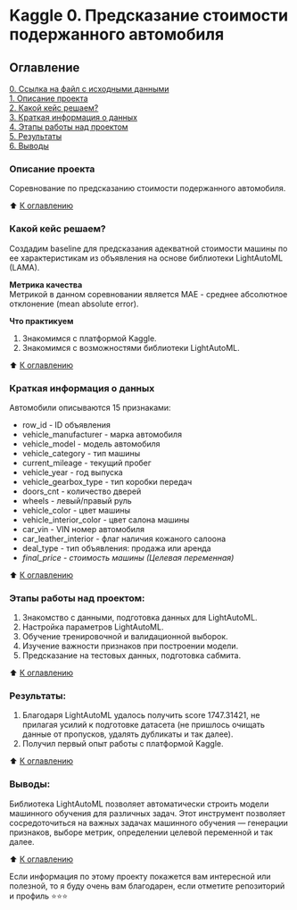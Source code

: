 # Kaggle 0. Предсказание стоимости подержанного автомобиля

## Оглавление  
[0. Ссылка на файл с исходными данными](https://www.kaggle.com/competitions/sf-dst-predict-car-price/overview)   
[1. Описание проекта](https://github.com/alpisarev/sf_data_science/tree/main/kaggle_0/#Описание-проекта)  
[2. Какой кейс решаем?](https://github.com/alpisarev/sf_data_science/tree/main/kaggle_0/#Какой-кейс-решаем)  
[3. Краткая информация о данных](https://github.com/alpisarev/sf_data_science/tree/main/kaggle_0/#Краткая-информация-о-данных)  
[4. Этапы работы над проектом](https://github.com/alpisarev/sf_data_science/tree/main/kaggle_0/#Этапы-работы-над-проектом)  
[5. Результаты](https://github.com/alpisarev/sf_data_science/tree/main/kaggle_0/#Результаты)    
[6. Выводы](https://github.com/alpisarev/sf_data_science/tree/main/kaggle_0/#Выводы) 

### Описание проекта    
Соревнование по предсказанию стоимости подержанного автомобиля.

:arrow_up: [К оглавлению](https://github.com/alpisarev/sf_data_science/tree/main/kaggle_0/#Оглавление)


### Какой кейс решаем?    
Создадим baseline для предсказания адекватной стоимости машины по ее характеристикам из объявления на основе библиотеки LightAutoML (LAMA).

**Метрика качества**     
Метрикой в данном соревновании является MAE - среднее абсолютное отклонение (mean absolute error).

**Что практикуем**     
1. Знакомимся с платформой Kaggle. 
2. Знакомимся с возможностями библиотеки LightAutoML.

:arrow_up: [К оглавлению](https://github.com/alpisarev/sf_data_science/tree/main/kaggle_0/#Оглавление)


### Краткая информация о данных
Автомобили описываются 15 признаками:
* row_id - ID объявления
* vehicle_manufacturer - марка автомобиля
* vehicle_model - модель автомобиля
* vehicle_category - тип машины
* current_mileage - текущий пробег
* vehicle_year - год выпуска
* vehicle_gearbox_type - тип коробки передач
* doors_cnt - количество дверей
* wheels - левый/правый руль
* vehicle_color - цвет машины
* vehicle_interior_color - цвет салона машины
* car_vin - VIN номер автомобиля
* car_leather_interior - флаг наличия кожаного салоона
* deal_type - тип объявления: продажа или аренда
* *final_price - стоимость машины (Целевая переменная)*
  
:arrow_up: [К оглавлению](https://github.com/alpisarev/sf_data_science/tree/main/kaggle_0/#Оглавление)


### Этапы работы над проектом:  
1. Знакомство с данными, подготовка данных для LightAutoML.
2. Настройка параметров LightAutoML.
3. Обучение тренировочной и валидационной выборок.
4. Изучение важности признаков при построении модели.
5. Предсказание на тестовых данных, подготовка сабмита. 

:arrow_up: [К оглавлению](https://github.com/alpisarev/sf_data_science/tree/main/kaggle_0/#Оглавление)


### Результаты:  
1. Благодаря LightAutoML удалось получить score 1747.31421, не прилагая усилий к подготовке датасета (не пришлось очищать данные от пропусков, удалять дубликаты и так далее).
2. Получил первый опыт работы с платформой Kaggle.

:arrow_up: [К оглавлению](https://github.com/alpisarev/sf_data_science/tree/main/kaggle_0/#Оглавление)


### Выводы:  
Библиотека LightAutoML позволяет автоматически строить модели машинного обучения для различных задач. Этот инструмент позволяет сосредоточиться на важных задачах машинного обучения — генерации признаков, выборе метрик, определении целевой переменной и так далее.

:arrow_up: [К оглавлению](https://github.com/alpisarev/sf_data_science/tree/main/kaggle_0/#Оглавление)


Если информация по этому проекту покажется вам интересной или полезной, то я буду очень вам благодарен, если отметите репозиторий и профиль ⭐️⭐️⭐️